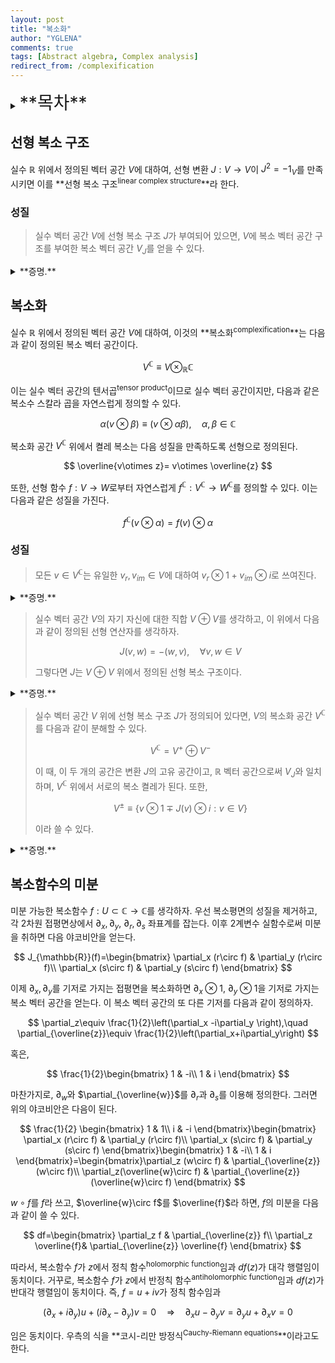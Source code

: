 ```yaml
---
layout: post
title: "복소화"
author: "YGLENA"
comments: true
tags: [Abstract algebra, Complex analysis]
redirect_from: /complexification
---
```

<details><summary>
<span style="font-size:2em;">**목차**</span>
</summary>
* 목차
{:toc}
</details>

## 선형 복소 구조
실수 $\mathbb{R}$ 위에서 정의된 벡터 공간 $V$에 대하여, 선형 변환 $J:V\rightarrow V$이 $J^2=-1_V$를 만족시키면 이를 **선형 복소 구조<sup>linear complex structure</sup>**라 한다.

### 성질
>실수 벡터 공간 $V$에 선형 복소 구조 $J$가 부여되어 있으면, $V$에 복소 벡터 공간 구조를 부여한 복소 벡터 공간 $V_J$를 얻을 수 있다.

<details><summary>**증명.**
</summary>

다음과 같이 정의하자.

$$
(a+bi)v=av+bJ(v),\quad a,b\in \mathbb{R},\quad v\in V
$$

이것이 다음을 만족함을 보이기만 하면 된다.

$$
(a+bi)\left((c+di)v\right)=\left((a+bi)(c+di))v
$$

좌변의 경우,

$$
(a+bi)\left(cv+dJ(v)\right)=acv+adJ(v)+bcJ(v)-bdv
$$

그리고 우변의 경우

$$
(ac-bd+(ad+bc)i)v=(ac-bd)v+(ad+bc)J(v)
$$

가 되어, 같은 결과를 준다.
</details>

## 복소화
실수 $\mathbb{R}$ 위에서 정의된 벡터 공간 $V$에 대하여, 이것의 **복소화<sup>complexification</sup>**는 다음과 같이 정의된 복소 벡터 공간이다.

$$
V^{\mathbb{C}}\equiv V\otimes_{\mathbb{R}}\mathbb{C}
$$

이는 실수 벡터 공간의 텐서곱<sup>tensor product</sup>이므로 실수 벡터 공간이지만, 다음과 같은 복소수 스칼라 곱을 자연스럽게 정의할 수 있다.

$$
\alpha(v\otimes \beta)\equiv(v\otimes\alpha\beta),\quad \alpha,\beta\in \mathbb{C}
$$

복소화 공간 $V^{\mathbb{C}}$ 위에서 켤레 복소는 다음 성질을 만족하도록 선형으로 정의된다.

$$
\overline{v\otimes z}= v\otimes \overline{z}
$$

또한, 선형 함수 $f:V\rightarrow W$로부터 자연스럽게 $f^{\mathbb{C}}:V^{\mathbb{C}}\rightarrow W^{\mathbb{C}}$를 정의할 수 있다. 이는 다음과 같은 성질을 가진다.

$$
f^{\mathbb{C}}(v\otimes \alpha)=f(v)\otimes \alpha
$$

### 성질
>모든 $v\in V^{\mathbb{C}}$는 유일한 $v_r,v_{im}\in V$에 대하여 $v_r\otimes 1+v_{im}\otimes i$로 쓰여진다.

<details><summary>**증명.**
</summary>

텐서곱의 정의에 의해, $v\in V^{\mathbb{C}}$는 유한합 $\sum_i v_i \otimes \alpha_i$로 써진다. $\alpha_i=a+b_i$일 때 이는 $\sum_i v_i\otimes a + \sum_i v_i\otimes bi$가 되고,

$$
v_r\equiv \sum_i av_i,\quad v_{im}\equiv \sum_i bv_i
$$

로 정의하면 $v=v_r\otimes 1+v_{im}\otimes i$가 된다.

</details>

>실수 벡터 공간 $V$의 자기 자신에 대한 직합 $V\oplus V$를 생각하고, 이 위에서 다음과 같이 정의된 선형 연산자를 생각하자.
>
>$$
J(v,w)=-(w,v),\quad \forall v,w\in V
>$$
>
>그렇다면 $J$는 $V\oplus V$ 위에서 정의된 선형 복소 구조이다.

<details><summary>**증명.**
</summary>

$J^2=-1_{V\oplus V}$이므로, 선형 복소 구조의 정의에 의해 성립한다.

</details>

>실수 벡터 공간 $V$ 위에 선형 복소 구조 $J$가 정의되어 있다면, $V$의 복소화 공간 $V^{\mathbb{C}}$를 다음과 같이 분해할 수 있다.
>
>$$
V^{\mathbb{C}}=V^+\oplus V^-
>$$
>
>이 때, 이 두 개의 공간은 변환 $J$의 고유 공간이고, $\mathbb{R}$ 벡터 공간으로써 $V_J$와 일치하며, $V^{\mathbb{C}}$ 위에서 서로의 복소 켤레가 된다. 또한,
>
>$$
V^{\pm}\equiv \{v\otimes 1\mp J(v)\otimes i:v\in V\}
>$$
>
>이라 쓸 수 있다.

<details><summary>**증명.**
</summary>

$J$가 $V$ 위의 선형 연산자이므로, 우리는 다음과 같이 $J$를 $V^{\mathbb{C}}$ 위의 선형 원산자 $J^{\mathbb{C}}$로 확장할 수 있다.

$$
J^\mathbb{C}(v\otimes z)=J(v)\otimes z
$$

$\mathbb{C}$가 대수적으로 닫혀 있으므로 $J^\mathbb{C}$는 $\lambda^2=-1$을 만족시키는 고유값 $\lambda$를 가져야 한다. 따라서 $J$의 고유값은 $\pm i$이고, $J$가 역행렬이 존재하기 때문에 각각의 고유 공간을 $V^{\pm}$으로 쓰면

$$
V^{\mathbb{C}}=V^+\oplus V^-
$$

를 얻는다.

$v\equiv v_r\otimes 1 + v_{im}\otimes i\in V^+$에 대하여 $J^{\mathbb{C}}(v)=v\otimes i$이고 $J^{\mathbb{C}}(v)=J(v_r)\otimes 1+J(v_{im})\otimes i$이다. 또한, $\overline{v}=v_r\otimes 1-v_{im}\otimes i$이므로, $J^{\mathbb{C}}(\overline{v})=J(v_r)\otimes 1-J(v_{im})\otimes i = \overline{J^{\mathbb{C}}(v)}=v\otimes (-i)$를 얻는다. 따라서 $\overline{v}\in V^{-}$이다. $V^-$에서 $V^+$로의 변환을 생각해도 마찬가지가 성립한다.

각 집합으로의 사영 변환 $P^{\pm}\equiv \frac{1}{2}\left( 1\mp iJ\right)$를 생각하면 $V^\pm$을 주어진 대로 적을 수 있다.
</details>

## 복소함수의 미분

미분 가능한 복소함수 $f:U\subset \mathbb{C}\rightarrow \mathbb{C}$를 생각하자. 우선 복소평면의 성질을 제거하고, 각 2차원 접평면상에서 $\partial_x,\partial_y$, $\partial_r,\partial_s$ 좌표계를 잡는다. 이후 2계변수 실함수로써 미분을 취하면 다음 야코비안을 얻는다.

$$
J_{\mathbb{R}}(f)=\begin{bmatrix}
\partial_x (r\circ f) & \partial_y (r\circ f)\\
\partial_x (s\circ f) & \partial_y (s\circ f)
\end{bmatrix}
$$

이제 $\partial_x,\partial_y$를 기저로 가지는 접평면을 복소화하면 $\partial_x\otimes 1$, $\partial_y\otimes 1$을 기저로 가지는 복소 벡터 공간을 얻는다. 이 복소 벡터 공간의 또 다른 기저를 다음과 같이 정의하자.

$$
\partial_z\equiv \frac{1}{2}\left(\partial_x -i\partial_y \right),\quad \partial_{\overline{z}}\equiv \frac{1}{2}\left(\partial_x+i\partial_y\right)
$$

혹은,

$$
\frac{1}{2}\begin{bmatrix}
1 & -i\\
1 & i
\end{bmatrix}
$$

마찬가지로, $\partial_w$와 $\partial_{\overline{w}}$를 $\partial_r$과 $\partial_s$를 이용해 정의한다. 그러면 위의 야코비안은 다음이 된다.

$$
\frac{1}{2}
\begin{bmatrix}
1 & 1\\ i & -i
\end{bmatrix}\begin{bmatrix}
\partial_x (r\circ f) & \partial_y (r\circ f)\\
\partial_x (s\circ f) & \partial_y (s\circ f)
\end{bmatrix}\begin{bmatrix}
1 & -i\\
1 & i
\end{bmatrix}=\begin{bmatrix}\partial_z (w\circ f) & \partial_{\overline{z}}(w\circ f)\\
\partial_z(\overline{w}\circ f) & \partial_{\overline{z}}(\overline{w}\circ f)
\end{bmatrix}
$$

$w\circ f$를 $f$라 쓰고, $\overline{w}\circ f$를 $\overline{f}$라 하면, $f$의 미분을 다음과 같이 쓸 수 있다.

$$
df=\begin{bmatrix}
\partial_z f & \partial_{\overline{z}} f\\
\partial_z \overline{f}& \partial_{\overline{z}} \overline{f}
\end{bmatrix}
$$

따라서, 복소함수 $f$가 $z$에서 정칙 함수<sup>holomorphic function</sup>임과 $df(z)$가 대각 행렬임이 동치이다. 거꾸로, 복소함수 $f$가 $z$에서 반정칙 함수<sup>antiholomorphic function</sup>임과 $df(z)$가 반대각 행렬임이 동치이다. 즉, $f=u+iv$가 정칙 함수임과

$$
(\partial_x+i\partial_y) u+(i\partial_x-\partial_y) v=0 \quad \Rightarrow \quad \partial_x u-\partial_y v = \partial_y u+\partial_x v=0
$$

임은 동치이다. 우측의 식을 **코시-리만 방정식<sup>Cauchy-Riemann equations</sup>**이라고도 한다.